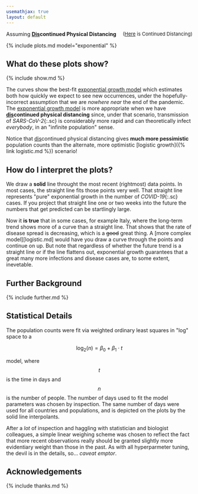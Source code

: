 ```yaml
---
usemathjax: true
layout: default
---
```


<p style="text-align: left;">
    Assuming <b><ins>Dis</ins>continued Physical Distancing</b>
    <span style="float: right; font-size: small;">(<a href="logistic.html">Here</a>&nbsp;is&nbsp;Continued&nbsp;Distancing)</span>
</p>

{% include plots.md model="exponential" %}

## What do these plots show?

{% include show.md %}

The curves show the best-fit [exponential growth model](https://youtu.be/Kas0tIxDvrg) which estimates both how quickly we expect to see new occurrences, under the hopefully-incorrect assumption that we are _nowhere near_ the end of the pandemic. The [exponential growth model](https://youtu.be/Kas0tIxDvrg) is more appropriate when we have **<ins>dis</ins>continued physical distancing** since, under that scenario, transmission of *SARS-CoV-2*{:.sc} is considerably more rapid and can theoretically infect _everybody_, in an "infinite population" sense.

Notice that <ins>dis</ins>continued physical distancing gives **much more pessimistic** population counts than the alternate, more optimistic [logistic growth]({% link logistic.md %}) scenario!


## How do I interpret the plots?

We draw a **solid** line throught the most recent (rightmost) data points. In most cases, the straight line fits those points very well. That straight line represents "pure" exponential growth in the number of *COVID-19*{:.sc} cases. If you project that straight line one or two weeks into the future the numbers that get predicted can be startlingly large.

Now it **is true** that in some cases, for example Italy, where the long-term trend shows more of a curve than a straight line. That shows that the rate of disease spread is decreasing, which is a ~~good~~ great thing. A [more complex model][logistic.md] would have you draw a curve through the points and continue on up. But note that regardless of whether the future trend is a straight line or if the line flattens out, exponential growth guarantees that a great many more infections and disease cases are, to some extent, inevetable.

## Further Background

{% include further.md %}

## Statistical Details

The population counts were fit via weighted ordinary least squares in "log" space to a

$$ \log_2\left(n\right) = \beta_0 + \beta_1\cdot t$$

model, where $$t$$ is the time in days and $$n$$ is the number of people. The number of days used to fit the model parameters was chosen by inspection. The same number of days were used for all countries and populations, and is depicted on the plots by the solid line interpolants.

After a _lot_ of inspection and haggling with statistician and biologist colleagues, a simple linear weighing scheme was chosen to reflect the fact that more recent observations really should be granted slightly more evidentiary weight than those in the past. As with all hyperparmeter tuning, the devil is in the details, so&hellip;&nbsp;_caveat emptor_.

## Acknowledgements

{% include thanks.md %}
